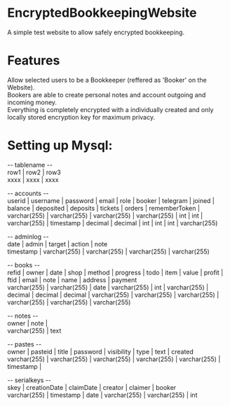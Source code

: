 # EncryptedBookkeepingWebsite  
A simple test website to allow safely encrypted bookkeeping.  

# Features
Allow selected users to be a Bookkeeper (reffered as 'Booker' on the Website).  
Bookers are able to create personal notes and account outgoing and incoming money.  
Everything is completely encrypted with a individually created and only locally stored encryption key for maximum privacy.  

# Setting up Mysql:  
-- tablename --  
row1 | row2 | row3  
xxxx | xxxx | xxxx  

-- accounts --  
userid | username | password | email | role | booker | telegram | joined | balance | deposited | deposits | tickets | orders | rememberToken |  
varchar(255) | varchar(255) | varchar(255) | varchar(255) | int | int | varchar(255) | timestamp | decimal | decimal | int | int | int | varchar(255)  

-- adminlog --  
date | admin | target | action | note  
timestamp | varchar(255) | varchar(255) | varchar(255) | varchar(255)  

-- books --  
refid | owner | date | shop | method | progress | todo | item | value | profit | ftid | email | note | name | address | payment  
varchar(255) | varchar(255) | date | varchar(255) | int | varchar(255) | decimal | decimal | decimal | varchar(255) | varchar(255) | varchar(255) | varchar(255) | varchar(255) | varchar(255)  

-- notes --  
owner | note |  
varchar(255) | text  

-- pastes --  
owner | pasteid | title | password | visibility | type | text | created  
varchar(255) | varchar(255) | varchar(255) | varchar(255) | varchar(255) | timestamp |  

-- serialkeys --  
skey | creationDate | claimDate | creator | claimer | booker  
varchar(255) | timestamp | date | varchar(255) | varchar(255) | int  
